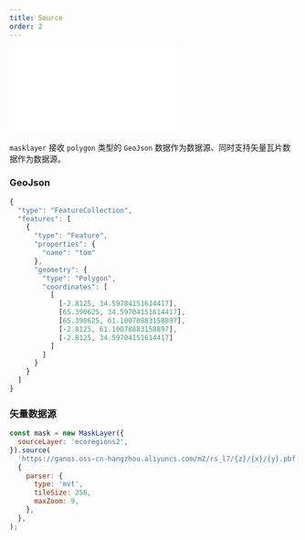 ```yaml
---
title: Source
order: 2
---
```


<embed src="@/docs/common/style.md"></embed>

`masklayer` 接收 `polygon` 类型的 `GeoJson` 数据作为数据源、同时支持矢量瓦片数据作为数据源。

### GeoJson

```js
{
  "type": "FeatureCollection",
  "features": [
    {
      "type": "Feature",
      "properties": {
        "name": "tom"
      },
      "geometry": {
        "type": "Polygon",
        "coordinates": [
          [
            [-2.8125, 34.59704151614417],
            [65.390625, 34.59704151614417],
            [65.390625, 61.10078883158897],
            [-2.8125, 61.10078883158897],
            [-2.8125, 34.59704151614417]
          ]
        ]
      }
    }
  ]
}
```

### 矢量数据源

```js
const mask = new MaskLayer({
  sourceLayer: 'ecoregions2',
}).source(
  'https://ganos.oss-cn-hangzhou.aliyuncs.com/m2/rs_l7/{z}/{x}/{y}.pbf',
  {
    parser: {
      type: 'mvt',
      tileSize: 256,
      maxZoom: 9,
    },
  },
);
```
